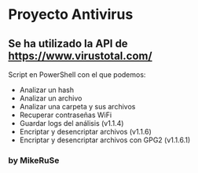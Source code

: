 # Proyecto Antivirus
## Se ha utilizado la API de https://www.virustotal.com/
Script en PowerShell con el que podemos:
- Analizar un hash
- Analizar un archivo
- Analizar una carpeta y sus archivos
- Recuperar contraseñas WiFi
- Guardar logs del análisis (v1.1.4)
- Encriptar y desencriptar archivos (v1.1.6)
- Encriptar y desencriptar archivos con GPG2 (v1.1.6.1)
### by MikeRuSe
